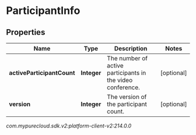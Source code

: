 # ParticipantInfo


## Properties

| Name | Type | Description | Notes |
| ------------ | ------------- | ------------- | ------------- |
| **activeParticipantCount** | **Integer** | The number of active participants in the video conference. |  [optional] |
| **version** | **Integer** | The version of the participant count. |  [optional] |




_com.mypurecloud.sdk.v2:platform-client-v2:214.0.0_

